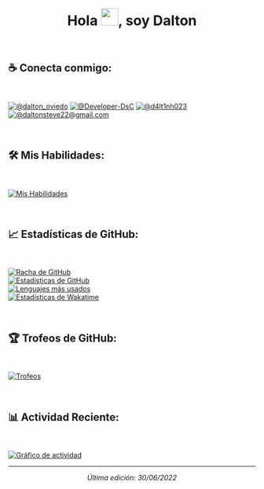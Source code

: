 <h1 align="center">Hola <img src="https://media.giphy.com/media/hvRJCLFzcasrR4ia7z/giphy.gif" width="35">, soy Dalton</h1>

<br>

## ☕ Conecta conmigo:

<br>

[![@dalton_oviedo](https://img.icons8.com/fluency/48/000000/instagram-new.png "@dalton_oviedo")](https://www.instagram.com/dalton_oviedo/) 
[![@Developer-DsC](https://img.icons8.com/fluency/48/000000/linkedin.png "@Developer-DsC")](https://www.linkedin.com/in/dalton-cornejo-b00a67322) 
[![@d4lt1nh023](https://img.icons8.com/fluency/48/000000/twitter-squared.png "@d4lt1nh023")](https://x.com/d4lt1nh023) 
[![@daltonsteve22@gmail.com](https://img.icons8.com/fluency/48/000000/apple-mail.png "@daltonsteve22@gmail.com")](mailto:daltonsteve22@gmail.com)

<br>

## 🛠️ Mis Habilidades:

<br>

[![Mis Habilidades](https://skillicons.dev/icons?i=java,cs,html,css,js,ts,python,dotnet,angular,express,nodejs,postgresql,mysql)](https://skillicons.dev)

<br>

## 📈 Estadísticas de GitHub:

<br>

[![Racha de GitHub](https://github-readme-streak-stats.herokuapp.com?user=Developer-DsC&theme=algolia&date_format=M%20j%5B%2C%20Y%5D)](https://git.io/streak-stats)  
[![Estadísticas de GitHub](https://github-readme-stats.vercel.app/api?username=Developer-DsC&theme=algolia)](https://github.com/AnushkaWijegoonawardana97/github-readme-stats)  
[![Lenguajes más usados](https://github-readme-stats.vercel.app/api/top-langs/?username=Developer-DsC&theme=algolia)](https://github.com/AnushkaWijegoonawardana97/github-readme-stats)  
[![Estadísticas de Wakatime](https://github-readme-stats.vercel.app/api/wakatime?username=Developer-DsC&theme=algolia)](https://github.com/WinterWolf97/github-readme-stats)

<br>

## 🏆 Trofeos de GitHub:

<br>

[![Trofeos](https://github-profile-trophy.vercel.app/?username=Developer-DsC&theme=algolia)](https://github.com/AnushkaWijegoonawardana97/github-profile-trophy)

<br>

## 📊 Actividad Reciente:

<br>

[![Gráfico de actividad](https://activity-graph.herokuapp.com/graph?username=Developer-DsC&bg_color=000000&color=00E676&line=00E676&point=FFFFFF&hide_border=true)](https://github.com/ashutosh00710/github-readme-activity-graph)

---

<p align="center"><i>Última edición: 30/06/2022</i></p>
